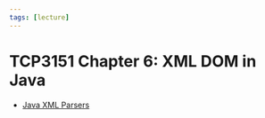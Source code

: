 ```yaml
---
tags: [lecture]
---
```


# TCP3151 Chapter 6: XML DOM in Java

- [Java XML Parsers](202312062111.md)
